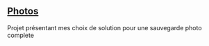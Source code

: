 ## [Photos](https://kayoo123.github.io/photos/)

Projet présentant mes choix de solution pour une sauvegarde photo complete
